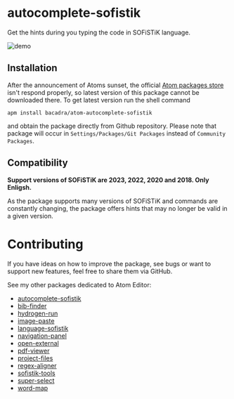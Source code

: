 # autocomplete-sofistik

Get the hints during you typing the code in SOFiSTiK language.

![demo](https://github.com/bacadra/atom-autocomplete-sofistik/blob/master/demo.gif?raw=true)

## Installation

After the announcement of Atoms sunset, the official [Atom packages store](https://atom.io/packages) isn't respond properly, so latest version of this package cannot be downloaded there. To get latest version run the shell command

    apm install bacadra/atom-autocomplete-sofistik

and obtain the package directly from Github repository. Please note that package will occur in `Settings/Packages/Git Packages` instead of `Community Packages`.

## Compatibility

**Support versions of SOFiSTiK are 2023, 2022, 2020 and 2018. Only Enligsh.**

As the package supports many versions of SOFiSTiK and commands are constantly changing, the package offers hints that may no longer be valid in a given version.

# Contributing

If you have ideas on how to improve the package, see bugs or want to support new features, feel free to share them via GitHub.

See my other packages dedicated to Atom Editor:

* [autocomplete-sofistik](https://github.com/bacadra/atom-autocomplete-sofistik)
* [bib-finder](https://github.com/bacadra/atom-bib-finder)
* [hydrogen-run](https://github.com/bacadra/atom-hydrogen-run)
* [image-paste](https://github.com/bacadra/atom-image-paste)
* [language-sofistik](https://github.com/bacadra/atom-language-sofistik)
* [navigation-panel](https://github.com/bacadra/atom-navigation-panel)
* [open-external](https://github.com/bacadra/atom-open-external)
* [pdf-viewer](https://github.com/bacadra/atom-pdf-viewer)
* [project-files](https://github.com/bacadra/atom-project-files)
* [regex-aligner](https://github.com/bacadra/atom-regex-aligner)
* [sofistik-tools](https://github.com/bacadra/atom-sofistik-tools)
* [super-select](https://github.com/bacadra/atom-super-select)
* [word-map](https://github.com/bacadra/atom-word-map)
